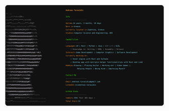 <a href="https://github.com/AndreasTar/AndreasTar">
  <picture>
    <img alt="Andreas Tarasidis' GitHub Profile README" src="https://github.com/AndreasTar/AndreasTar/blob/109ff2dea7288923f3b4fb8e538345ff1edb9615/temp.svg">
  </picture>
</a>